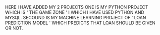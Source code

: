 HERE I HAVE ADDED MY 2 PROJECTS ONE IS MY PYTHON PROJECT WHICH IS ' THE GAME ZONE ' I WHICH I HAVE USED PYTHON AND MYSQL.
SECOUND IS MY MACHINE LEARNING PROJECT OF ' LOAN PREDICTION MODEL ' WHICH PREDICTS THAT LOAN SHOULD BE GIVEN OR NOT.
